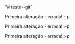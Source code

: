 "# teste--git" 


Primeira alteração - errada! :-p


Primeira alteração - errada! :-p


Primeira alteração - errada! :-p
